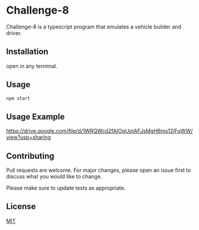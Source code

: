 # Challenge-8

Challenge-8 is a typescript program that emulates a vehicle builder and driver.

## Installation

open in any terminal.

## Usage

```python
npm start
```

## Usage Example

https://drive.google.com/file/d/1WRQWcd2fAlOqUotAFJsMgH6ms12jFqWW/view?usp=sharing

## Contributing

Pull requests are welcome. For major changes, please open an issue first
to discuss what you would like to change.

Please make sure to update tests as appropriate.

## License

[MIT](https://choosealicense.com/licenses/mit/)
